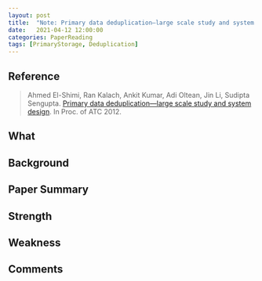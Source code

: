 ```yaml
---
layout: post
title:  "Note: Primary data deduplication—large scale study and system design."
date:   2021-04-12 12:00:00
categories: PaperReading
tags: [PrimaryStorage, Deduplication]
---
```


## Reference

> Ahmed El-Shimi, Ran Kalach, Ankit Kumar, Adi Oltean, Jin Li, Sudipta Sengupta. [Primary data deduplication—large scale study and system design](https://www.usenix.org/system/files/conference/atc12/atc12-final293.pdf). In Proc. of ATC 2012.

## What

<!-- more -->

## Background

## Paper Summary

## Strength

## Weakness

## Comments

